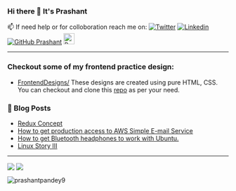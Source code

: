 ### Hi there 👋 It's Prashant 
 
📫 If need help or for colloboration reach me on:
  [![Twitter](https://img.shields.io/twitter/follow/Prashant8057152?style=social)](https://twitter.com/Prashant8057152/)  [![Linkedin](https://img.shields.io/badge/-LinkedIn-0073b1?style=social&logo=Linkedin&link=https://www.linkedin.com/in/prashantpandey9/)](https://www.linkedin.com/in/prashantpandey9/) [![GitHub Prashant](https://img.shields.io/github/followers/prashantpandey9?label=follow&style=social)](https://github.com/prashantpandey9)  <a href="https://dev.to/prashantpandey9">
  <img src="https://d2fltix0v2e0sb.cloudfront.net/dev-badge.svg" alt="Prashant Pandey's DEV Profile" height="25" width="25">
</a>
_________________________________________________________________

### Checkout some of my frontend practice design:
- [FrontendDesigns/](https://prashantpandey9.in/FrontendDesigns/) These designs are created using pure HTML, CSS. You can checkout and clone this [repo](https://github.com/prashantpandey9/FrontendDesigns) as per your need.

### :newspaper: Blog Posts
- [Redux Concept](https://blog.prashantpandey.ml/blog/Redux/redux-concept/)
- [How to get production access to AWS Simple E-mail Service
](https://blog.prashantpandey.ml/blog/AWS-SES/How%20to%20get%20production%20access%20to%20AWS%20Simple%20E-mail%20Service/)
- [How to get Bluetooth headphones to work with Ubuntu.](https://blog.prashantpandey.ml/blog/blueman/blueman/)
- [Linux Story III](https://blog.prashantpandey.ml/blog/dualBoot/dualBoot/)

<hr/>

<img align="center" src="https://github-readme-stats.vercel.app/api?username=prashantpandey9&show_icons=true&include_all_commits=true&count_private=true&line_height=24" /> <img align="center" src="https://github-readme-stats.vercel.app/api/top-langs/?username=prashantpandey9&show_icons=true&include_all_commits=true&line_height=50&count_private=true&layout=compact" />

<img src="https://komarev.com/ghpvc/?username=prashantpandey9" alt="prashantpandey9" />
